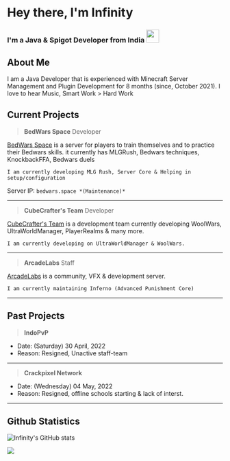 
<h1>Hey there, I'm Infinity</h1>
<h3>I'm a Java & Spigot Developer from India <img src="https://seeklogo.com/images/I/Indian_Flag-logo-19B702FA68-seeklogo.com.png" width="30px"></h3>

## About Me
I am a Java Developer that is experienced with Minecraft Server Management and Plugin Development for
8 months (since, October 2021). I love to hear Music, Smart Work > Hard Work

## Current Projects

>  **BedWars Space**
>  Developer

[BedWars Space](https://discord.gg/e9DkFv9WaN) is a server for players to train themselves and to practice their Bedwars skills.  it currently  has MLGRush, Bedwars techniques, KnockbackFFA, Bedwars duels

`I am currently developing MLG Rush, Server Core & Helping in setup/configuration`

Server IP: `bedwars.space *(Maintenance)*`

****
> **CubeCrafter's Team**
> Developer
> 
[CubeCrafter's Team](https://discord.gg/9yep2BTgBa) is a development team currently developing WoolWars, UltraWorldManager, PlayerRealms & many more.

``I am currently developing on UltraWorldManager & WoolWars.``

****
> **ArcadeLabs**
> Staff
> 
[ArcadeLabs](https://discord.gg/AMgpWM5w57) is a community, VFX & development server.

``I am currently maintaining Inferno (Advanced Punishment Core)``

****
## Past Projects

> **IndoPvP**
 * Date: (Saturday) 30 April, 2022
 * Reason: Resigned, Unactive staff-team

****

> **Crackpixel Network**
 * Date: (Wednesday) 04 May, 2022
 * Reason: Resigned, offline schools starting & lack of interst.

****

## Github Statistics
![Infinity's GitHub stats](https://github-readme-stats.vercel.app/api?username=Ixf1nity&show_icons=true)

![](https://visitor-badge.laobi.icu/badge?page_id=Ixf1nity.Ixf1nity&style=for-the-badge)
